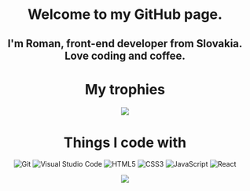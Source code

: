 <div align="center">
<h1 color="#8700ff">
Welcome to my GitHub page.
</h1>
<h2 color="#8700ff">
I'm Roman, front-end developer from Slovakia. Love coding and coffee.
</h2>
<h1 color="#8700ff">My trophies
</h1>

![](https://github-profile-trophy.vercel.app/?username=Romanmaliska)

<h1 color="#8700ff">Things I code with
</h1>

![Git](https://img.shields.io/badge/git-%23F05033.svg?style=for-the-badge&logo=git&logoColor=white)
![Visual Studio Code](https://img.shields.io/badge/Visual%20Studio%20Code-0078d7.svg?style=for-the-badge&logo=visual-studio-code&logoColor=white)
![HTML5](https://img.shields.io/badge/html5-%23E34F26.svg?style=for-the-badge&logo=html5&logoColor=white)
![CSS3](https://img.shields.io/badge/css3-%231572B6.svg?style=for-the-badge&logo=css3&logoColor=white)
![JavaScript](https://img.shields.io/badge/javascript-%23323330.svg?style=for-the-badge&logo=javascript&logoColor=%23F7DF1E)
![React](https://img.shields.io/badge/react-%23000000.svg?style=for-the-badge&logo=react&logoColor=%2361DAFB)


![](https://github-readme-stats.vercel.app/api/top-langs/?username=Romanmaliska&theme=chartreuse-dark&langs_count=10&layout=compact)

<div>



